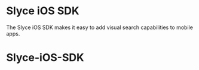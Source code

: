 Slyce iOS SDK
==============

The Slyce iOS SDK makes it easy to add visual search capabilities to mobile apps.

# Slyce-iOS-SDK


